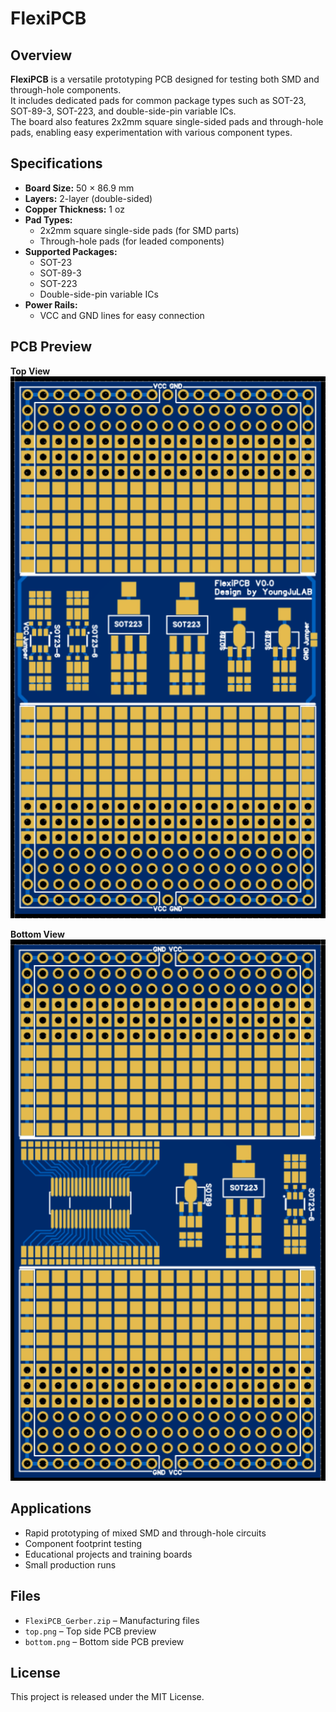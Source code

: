 # FlexiPCB

## Overview
**FlexiPCB** is a versatile prototyping PCB designed for testing both SMD and through-hole components.  
It includes dedicated pads for common package types such as SOT-23, SOT-89-3, SOT-223, and double-side-pin variable ICs.  
The board also features 2x2mm square single-sided pads and through-hole pads, enabling easy experimentation with various component types.

## Specifications
- **Board Size:** 50 × 86.9 mm  
- **Layers:** 2-layer (double-sided)  
- **Copper Thickness:** 1 oz  
- **Pad Types:**
  - 2x2mm square single-side pads (for SMD parts)
  - Through-hole pads (for leaded components)
- **Supported Packages:**
  - SOT-23
  - SOT-89-3
  - SOT-223
  - Double-side-pin variable ICs
- **Power Rails:**
  - VCC and GND lines for easy connection

## PCB Preview
**Top View**  
![FlexiPCB Top](top.png)

**Bottom View**  
![FlexiPCB Bottom](bottom.png)

## Applications
- Rapid prototyping of mixed SMD and through-hole circuits
- Component footprint testing
- Educational projects and training boards
- Small production runs

## Files
- `FlexiPCB_Gerber.zip` – Manufacturing files
- `top.png` – Top side PCB preview
- `bottom.png` – Bottom side PCB preview

## License
This project is released under the MIT License.